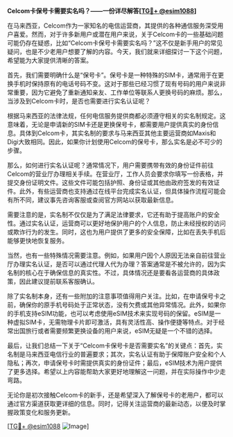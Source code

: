 **Celcom卡保号卡需要实名吗？——一份详尽解答[[TG💪+ @esim1088](https://t.me/s/esim1088)]**

在马来西亚，Celcom作为一家知名的电信运营商，其提供的各种通信服务深受用户喜爱。然而，对于许多新用户或潜在用户来说，关于Celcom卡的一些基础问题可能仍存在疑惑，比如“Celcom卡保号卡需要实名吗？”这不仅是新手用户的常见疑问，也是不少老用户想要了解的内容。今天，我们就来详细探讨一下这个问题，希望能为大家提供清晰的答案。

首先，我们需要明确什么是“保号卡”。保号卡是一种特殊的SIM卡，通常用于在更换手机时保持原有的电话号码不变。这对于那些已经习惯了现有号码的用户来说非常重要，因为它避免了重新通知亲友、工作单位等联系人更换号码的麻烦。那么，当涉及到Celcom卡时，是否也需要进行实名认证呢？

根据马来西亚的法律法规，任何电信服务提供商都必须遵守相关的实名制规定。这意味着，无论是申请新的SIM卡还是更换保号卡，都需要用户提供真实的身份信息。具体到Celcom卡，其实名制的要求与马来西亚其他主要运营商如Maxis和Digi大致相同。因此，如果你计划使用Celcom的保号卡，那么实名是必不可少的步骤。

那么，如何进行实名认证呢？通常情况下，用户需要携带有效的身份证件前往Celcom的营业厅办理相关手续。在营业厅，工作人员会要求你填写一份表格，并提交身份证明文件。这些文件可能包括护照、身份证或其他由政府签发的有效证件。此外，有些运营商也支持通过在线平台完成实名认证，但具体操作流程可能会有所不同，建议事先咨询客服或查阅官方网站以获取最新信息。

需要注意的是，实名制不仅仅是为了满足法律要求，它还有助于提高账户的安全性。通过实名认证，运营商可以更好地保护用户的个人信息，防止未经授权的访问或欺诈行为的发生。同时，这也为用户提供了更多的安全保障，比如在丢失手机后能够更快地恢复服务。

当然，也有一些特殊情况需要注意。例如，如果用户因个人原因无法亲自前往营业厅办理实名认证，是否可以通过代理人代为办理？答案通常是不被允许的，因为实名制的核心在于确保信息的真实性。不过，具体情况还是要看各运营商的具体政策，因此建议提前联系客服确认。

除了实名制本身，还有一些附加的注意事项值得用户关注。比如，在申请保号卡之前，确保你的原手机号码处于正常状态，没有欠费或其他异常情况。此外，如果你的手机支持eSIM功能，也可以考虑使用eSIM技术来实现号码的保留。eSIM是一种虚拟SIM卡，无需物理卡片即可激活，具有灵活性高、操作便捷等特点。对于经常出国旅行或者需要频繁更换设备的用户来说，eSIM无疑是一个不错的选择。

最后，让我们总结一下关于“Celcom卡保号卡是否需要实名”的关键点：首先，实名制是马来西亚电信行业的普遍要求；其次，实名认证有助于保障账户安全和个人隐私；再次，申请保号卡时需提供真实的身份证件；最后，eSIM技术为用户提供了更多选择。希望以上内容能帮助大家更好地理解这一问题，并在实际操作中少走弯路。

无论你是初次接触Celcom卡的新手，还是希望深入了解保号卡的老用户，都可以通过官方渠道获取更详细的信息。同时，记得关注运营商的最新动态，以便及时掌握政策变化和服务更新。

[[TG💪+ @esim1088](https://t.me/s/esim1088) ![Image](https://i.postimg.cc/4NQfJmqS/Snipaste-2025-05-13-00-14-12.png)]